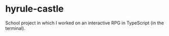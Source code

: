# hyrule-castle
School project in which I worked on an interactive RPG in TypeScript (in the terminal).
